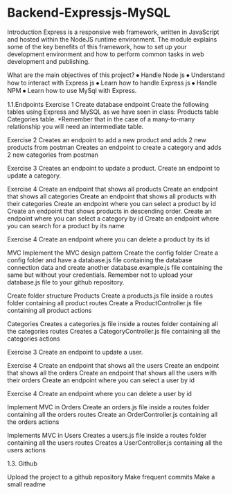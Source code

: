 # Backend-Expressjs-MySQL

Introduction
Express is a responsive web framework, written in JavaScript and hosted within the NodeJS runtime environment. The module explains some of the key benefits of this framework, how to set up your development environment and how to perform common tasks in web development and publishing.




What are the main objectives of this project?
⦁ Handle Node js
⦁ Understand how to interact with Express js
⦁ Learn how to handle Express js
⦁ Handle NPM
⦁ Learn how to use MySql with Express.




1.1.Endpoints
 Exercise 1
Create database endpoint 
Create the following tables using Express and MySQL as we have seen in class:
Products table
Categories table.
*Remember that in the case of a many-to-many relationship you will need an intermediate table.

  Exercise 2
Creates an endpoint to add a new product and adds 2 new products from postman
Creates an endpoint to create a category and adds 2 new categories from postman

  Exercise 3
Creates an endpoint to update a product. 
Create an endpoint to update a category.



  Exercise 4
Create an endpoint that shows all products
Create an endpoint that shows all categories
Create an endpoint that shows all products with their categories
Create an endpoint where you can select a product by id
Create an endpoint that shows products in descending order.
Create an endpoint where you can select a category by id
Create an endpoint where you can search for a product by its name

  Exercise 4
Create an endpoint where you can delete a product by its id


MVC
Implement the MVC design pattern
Create the config folder
Create a config folder and have a database.js file containing the database connection data and create another database.example.js file containing the same but without your credentials. Remember not to upload your database.js file to your github repository.

Create folder structure
 Products
Create a products.js file inside a routes folder containing all product routes
Create a ProductController.js file containing all product actions

  Categories
Creates a categories.js file inside a routes folder containing all the categories routes
Creates a CategoryController.js file containing all the categories actions



Exercise 3
Create an endpoint to update a user.

  Exercise 4
Create an endpoint that shows all the users
Create an endpoint that shows all the orders
Create an endpoint that shows all the users with their orders
Create an endpoint where you can select a user by id

  Exercise 4
Create an endpoint where you can delete a user by id


 Implement MVC in Orders
Create an orders.js file inside a routes folder containing all the orders routes
Create an OrderController.js containing all the orders actions

 Implements MVC in Users
Creates a users.js file inside a routes folder containing all the users routes
Creates a UserController.js containing all the users actions

1.3. Github

Upload the project to a github repository
Make frequent commits
Make a small readme


